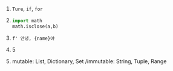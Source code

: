 1. `Ture`, `if`, `for`

2. ```python
   import math
   math.isclose(a,b)
   ```

3. `f' 안녕, {name}야` 

4. 5

5. mutable: List, Dictionary, Set /immutable: String, Tuple, Range


